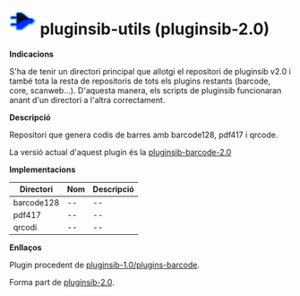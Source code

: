 # ![Logo](https://github.com/GovernIB/maven/raw/binaris/pluginsib/projectinfo_Attachments/icon.jpg) pluginsib-utils  (pluginsib-2.0)

**Indicacions**

S'ha de tenir un directori principal que allotgi el repositori de pluginsib v2.0 i també tota la resta de repositoris de tots els plugins restants (barcode, core, scanweb...). D'aquesta manera, els scripts de pluginsib funcionaran anant d'un directori a l'altra correctament.


**Descripció**


Repositori que genera codis de barres amb barcode128, pdf417 i qrcode.

La versió actual d'aquest plugin és la  [pluginsib-barcode-2.0](https://github.com/GovernIB/pluginsib-barcode/tree/pluginsib-barcode-2.0)


**Implementacions**

Directori | Nom | Descripció
------------ | ------------- | -------------
barcode128 | -- | -- 
pdf417 | -- | --
qrcodi | -- | --


**Enllaços**


Plugin procedent de [pluginsib-1.0/plugins-barcode](https://github.com/GovernIB/pluginsib/tree/pluginsib-1.0/plugins-barcode).  

Forma part de [pluginsib-2.0](https://github.com/GovernIB/pluginsib/tree/pluginsib-2.0).


